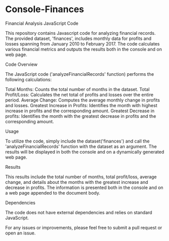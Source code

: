# Console-Finances
Financial Analysis JavaScript Code

This repository contains Javascript code for analyzing financial records. The provided dataset, 'finances', includes monthly data for profits and losses spanning from January 2010 to February 2017. The code calculates various financial metrics and outputs the results both in the console and on web page.

Code Overview

The JavaScript code ('analyzeFinancialRecords' function) performs the following calculations:

Total Months: Counts the total number of months in the dataset.
Total Profit/Loss: Calculates the net total of profits and losses over the entire period.
Average Change: Computes the average monthly change in profits and losses.
Greatest Increase in Profits: Identifies the month with highest increase in profits and the corresponding amount.
Greatest Decrease in profits: Identifies the month with the greatest decrease in profits and the corresponding amount.

Usage

To utilize the code, simply include the dataset('finances') and call the 'analyzeFinancialRecords' function with the dataset as an argument. The results will be displayed in both the console and on a dynamically generated web page.

Results

This results include the total number of months, total profit/loss, average change, and details about the months with the greatest increase and decrease in profits. The information is presented both in the console and on a web page appended to the document body.

Dependencies

The code does not have external dependencies and relies on standard JavaScript.

For any issues or improvements, please feel free to submit a pull request or open an issue.
